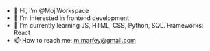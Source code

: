 - 👋 Hi, I’m @MojiWorkspace
- 👀 I’m interested in frontend development
- 🌱 I’m currently learning JS, HTML, CSS, Python, SQL. Frameworks: React
- 📫 How to reach me: m.marfey@gmail.com
